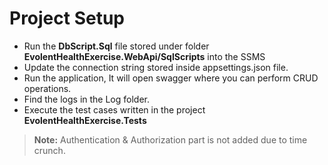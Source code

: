 
# Project Setup
- Run the **DbScript.Sql** file stored under folder **EvolentHealthExercise.WebApi/SqlScripts** into the SSMS
- Update the connection string stored inside appsettings.json file.
- Run the application, It will open swagger where you can perform CRUD operations.
- Find the logs in the Log folder.
- Execute the test cases written in the project **EvolentHealthExercise.Tests**

> **Note:** Authentication & Authorization part is not added due to time crunch.

